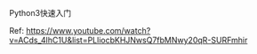 Python3快速入门

Ref: https://www.youtube.com/watch?v=ACds_4lhC1U&list=PLliocbKHJNwsQ7fbMNwy20qR-SURFmhir